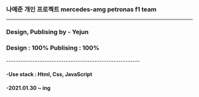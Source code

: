﻿ ### 나예준 개인 프로젝트 mercedes-amg petronas f1 team
  ------------------------------------------------------
 <h3> Design, Publising by - Yejun</h3>
<h3> Design : 100% Publising : 100%</h3>
--------------------------------------------------------
<h4>-Use stack : Html, Css, JavaScript</h4>
<h4>-2021.01.30 ~ ing</h3>
